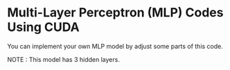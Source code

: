 # Multi-Layer Perceptron (MLP) Codes Using CUDA
You can implement your own MLP model by adjust some parts of this code.

NOTE : This model has 3 hidden layers.
